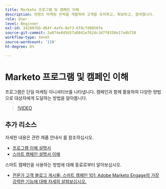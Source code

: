 ```yaml
---
title: Marketo 프로그램 및 캠페인 이해
description: 컨텐츠 마케팅 전략을 개발하여 고객을 유치하고, 확보하고, 참여합니다.
role: User
level: Beginner
exl-id: 3420976b-d64f-4afe-8ef3-6f8cfd9858fe
source-git-commit: 2e074e845657a0841e762dc3d7f8358e17a4b720
workflow-type: tm+mt
source-wordcount: '119'
ht-degree: 0%

---
```


# Marketo 프로그램 및 캠페인 이해

프로그램은 단일 마케팅 이니셔티브를 나타냅니다. 캠페인과 함께 활용하여 다양한 방법으로 대상자에게 도달하는 방법을 알아봅니다.

>[!VIDEO](https://video.tv.adobe.com/v/3418042/?quality=12&learn=on)

## 추가 리소스

자세한 내용은 관련 제품 안내서 를 참조하십시오.

* [프로그램 이해 설명서](https://experienceleague.adobe.com/docs/marketo/using/product-docs/core-marketo-concepts/programs/creating-programs/understanding-programs.html?lang=en)
* [스마트 캠페인 설명서 이해](https://experienceleague.adobe.com/docs/marketo/using/product-docs/core-marketo-concepts/smart-campaigns/understanding-smart-campaigns.html?lang=en)

스마트 캠페인을 사용하는 방법에 대해 동료로부터 알아보십시오.

* [전문가 고객 블로그 게시물: 스마트 캠페인 101: Adobe Marketo Engage의 가장 강력한 기능에 대해 자세히 살펴보십시오.](https://nation.marketo.com/t5/product-blogs/smart-campaigns-101-a-deep-dive-into-adobe-marketo-engage-s-most/ba-p/313385#M1838)
